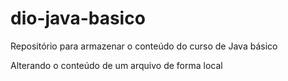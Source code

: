 # dio-java-basico
Repositório para armazenar o conteúdo do curso de Java básico

Alterando o conteúdo de um arquivo de forma local
